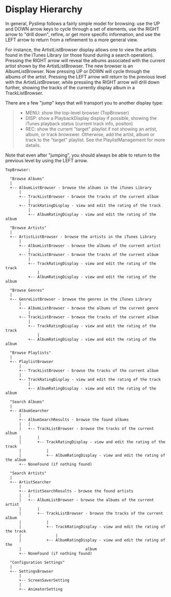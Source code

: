 # Display Hierarchy #

In general, Pyslimp follows a fairly simple model for browsing: use the UP and
DOWN arrow keys to cycle through a set of elements, use the RIGHT arrow to
"drill down", refine, or get more specific information, and use the LEFT arrow
to return from a refinement to a more general view.

For instance, the ArtistListBrowser display allows one to view the artists
found in the iTunes Library (or those found during a search operation).
Pressing the RIGHT arrow will reveal the albums associated with the current
artist shown by the ArtistListBrowser. The new browser is an AlbumListBrowser.
Now pressing UP or DOWN will cycle through the albums of the artist. Pressing
the LEFT arrow will return to the previous level with the ArtistListBrowser,
while pressiing the RIGHT arrow will drill down further, showing the tracks of
the currently display album in a TrackListBrowser.

There are a few "jump" keys that will transport you to another display type:

> - MENU: show the top-level browser (TopBrowser)
> - DISP: show a PlaybackDisplay display if possible, showing the iTunes playback status (current track info, positon)
> - REC:  show the current "target" playlist if not showing an artist, album, or track browswer. Otherwise, add the artist, album or track to the "target" playlist. See the PlaylistManagement for more details.

Note that even after "jumping", you should always be able to return to the
previous level by using the LEFT arrow.

```
TopBrowser:

  "Browse Albums"
  |
  +-- AlbumListBrowser - browse the albums in the iTunes Library
      |
      +-- TrackListBrowser - browse the tracks of the current album
          |
	  +-- TrackRatingDisplay - view and edit the rating of the track
	      |
	      +-- AlbumRatingDisplay - view and edit the rating of the album

  "Browse Artists"
  |
  +-- ArtistListBrowser - browse the artists in the iTunes Library
      |
      +-- AlbumListBrowser - browse the albums of the current artist
      	  |
	  +-- TrackListBrowser - browse the tracks of the current album
	      |
	      +-- TrackRatingDisplay - view and edit the rating of the track
	      	  |
		  +-- AlbumRatingDisplay - view and edit the rating of the album

  "Browse Genres"
  |
  +-- GenreListBrowser - browse the genres in the iTunes Library
      |
      +-- AlbumListBrowser - browse the albums of the current genre
      	  |
	  +-- TrackListBrowser - browse the tracks of the current album
	      |
	      +-- TrackRatingDisplay - view and edit the rating of the track
	      	  |
		  +-- AlbumRatingDisplay - view and edit the rating of the album

  "Browse Playlists"
  |
  +-- PlaylistBrowser
      |
      +-- TrackListBrowser - browse the tracks of the current album
	  |
	  +-- TrackRatingDisplay - view and edit the rating of the track
	      |
	      +-- AlbumRatingDisplay - view and edit the rating of the album

  "Search Albums"
  |
  +-- AlbumSearcher
      |
      +-- AlbumSearchResults - browse the found albums
      |	  |
      |	  +-- TrackListBrowser - browse the tracks of the current album
      |	      |
      |	      +-- TrackRatingDisplay - view and edit the rating of the track
      |	      	  |
      |	      	  +-- AlbumRatingDisplay - view and edit the rating of the album
      +-- NoneFound (if nothing found)

  "Search Artists"
  |
  +-- ArtistSearcher
      |
      +-- ArtistSearchResults - browse the found artists
      |	  |
      |	  +-- AlbumListBrowser - browse the albums of the current artist
      |	      |
      |	      +-- TrackListBrowser - browse the tracks of the current album
      |	      	  |
      |	      	  +-- TrackRatingDisplay - view and edit the rating of the track
      |	      	      |
      |		      +-- AlbumRatingDisplay - view and edit the rating of the 
      |		      	  		       album
      +-- NoneFound (if nothing found)

  "Configuration Settings"
  |
  +-- SettingsBrowser
      |
      +-- ScreenSaverSetting
      |
      +-- AnimatorSetting
```